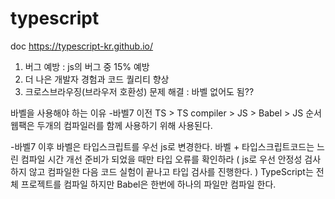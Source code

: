 # typescript

doc
https://typescript-kr.github.io/

1. 버그 예방 : js의 버그 중 15% 예방
2. 더 나은 개발자 경험과 코드 퀄리티 향상 
3. 크로스브라우징(브라우저 호환성) 문제 해결 : 바벨 없어도 됨??

바벨을 사용해야 하는 이유
-바벨7 이전
TS > TS compiler > JS > Babel > JS 순서
웹팩은 두개의 컴파일러를 함께 사용하기 위해 사용된다. 

-바벨7 이후
바벨은 타입스크립트를 우선 js로 변경한다.
바벨 + 타입스크립트코드는 느린 컴파일 시간 개선
준비가 되었을 때만 타입 오류를 확인하라 ( js로 우선 안정성 검사 하지 않고 컴파일한 다음 코드 실험이 끝나고 타입 검사를 진행한다. )
TypeScript는 전체 프로젝트를 컴파일 하지만 Babel은 한번에 하나의 파일만 컴파일 한다.
